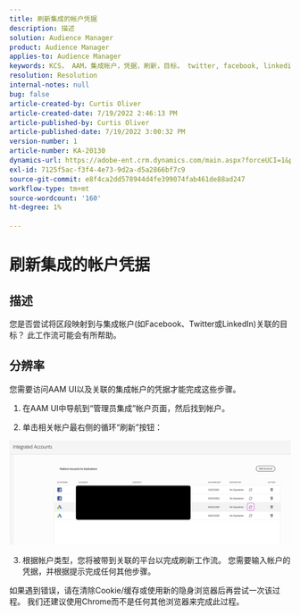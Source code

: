 ```yaml
---
title: 刷新集成的帐户凭据
description: 描述
solution: Audience Manager
product: Audience Manager
applies-to: Audience Manager
keywords: KCS， AAM，集成帐户，凭据，刷新，目标， twitter, facebook, linkedin
resolution: Resolution
internal-notes: null
bug: false
article-created-by: Curtis Oliver
article-created-date: 7/19/2022 2:46:13 PM
article-published-by: Curtis Oliver
article-published-date: 7/19/2022 3:00:32 PM
version-number: 1
article-number: KA-20130
dynamics-url: https://adobe-ent.crm.dynamics.com/main.aspx?forceUCI=1&pagetype=entityrecord&etn=knowledgearticle&id=58ec9386-7107-ed11-82e4-00224809a9e0
exl-id: 7125f5ac-f3f4-4e73-9d2a-d5a2866bf7c9
source-git-commit: e8f4ca2dd578944d4fe399074fab461de88ad247
workflow-type: tm+mt
source-wordcount: '160'
ht-degree: 1%

---
```


# 刷新集成的帐户凭据

## 描述


您是否尝试将区段映射到与集成帐户(如Facebook、Twitter或LinkedIn)关联的目标？ 此工作流可能会有所帮助。


## 分辨率


您需要访问AAM UI以及关联的集成帐户的凭据才能完成这些步骤。



1) 在AAM UI中导航到“管理员集成”帐户页面，然后找到帐户。

2) 单击相关帐户最右侧的循环“刷新”按钮：

![](assets/6e040206-7307-ed11-82e4-00224809a9e0.png)

3) 根据帐户类型，您将被带到关联的平台以完成刷新工作流。 您需要输入帐户的凭据，并根据提示完成任何其他步骤。

如果遇到错误，请在清除Cookie/缓存或使用新的隐身浏览器后再尝试一次该过程。 我们还建议使用Chrome而不是任何其他浏览器来完成此过程。

